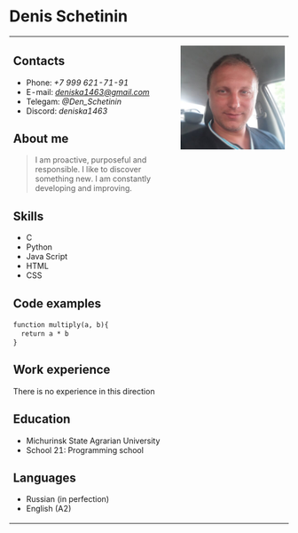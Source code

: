 # **Denis Schetinin**

<table>
<tr> 
<td width=60% valign=top>

## Contacts ##
- Phone: *+7 999 621-71-91*
- E-mail: *deniska1463@gmail.com*
- Telegam: *@Den_Schetinin*
- Discord: *deniska1463*
## About me ##
>I am proactive, purposeful and responsible. I like to discover something new. I am constantly developing and improving.

## Skills ##
- C
- Python
- Java Script
- HTML
- CSS

## Code examples ##
```
function multiply(a, b){
  return a * b
}
```

## Work experience ##

There is no experience in this direction

## Education ##
- Michurinsk State Agrarian University
- School 21: Programming school

## Languages ##
- Russian (in perfection)
- English (A2)

</td>
<td valign=top>

![Текст описания](/img/photo.jpg)

</td>
</tr>
</table>
